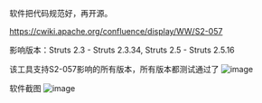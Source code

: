 软件把代码规范好，再开源。

https://cwiki.apache.org/confluence/display/WW/S2-057

影响版本：Struts 2.3 - Struts 2.3.34, Struts 2.5 - Struts 2.5.16

该工具支持S2-057影响的所有版本，所有版本都测试通过了
![image](https://raw.githubusercontent.com/lufeirider/Project/master/S2-057/1.png)
 
 软件截图
![image](https://raw.githubusercontent.com/lufeirider/Project/master/S2-057/2.png)

